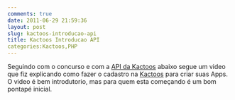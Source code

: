 ```yaml
---
comments: true
date: 2011-06-29 21:59:36
layout: post
slug: kactoos-introducao-api
title: Kactoos Introducao API
categories:Kactoos,PHP
---
```


Seguindo com o concurso e com a [API da Kactoos](http://api.kactoos.com/docs) abaixo segue um video que fiz explicando como fazer o cadastro na [Kactoos](http://kactoos.com) para criar suas Apps.  
O video é bem introdutorio, mas para quem esta começando é um bom pontapé inicial.  
  


  


